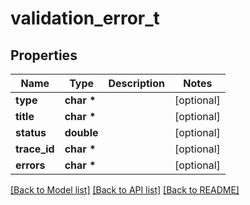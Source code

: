# validation_error_t

## Properties
Name | Type | Description | Notes
------------ | ------------- | ------------- | -------------
**type** | **char \*** |  | [optional] 
**title** | **char \*** |  | [optional] 
**status** | **double** |  | [optional] 
**trace_id** | **char \*** |  | [optional] 
**errors** | **char \*** |  | [optional] 

[[Back to Model list]](../README.md#documentation-for-models) [[Back to API list]](../README.md#documentation-for-api-endpoints) [[Back to README]](../README.md)


